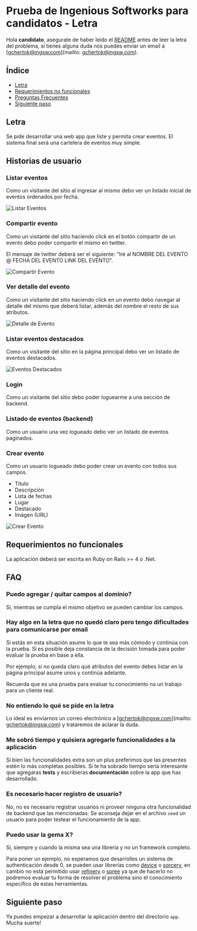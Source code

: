 # Prueba de Ingenious Softworks para candidatos - Letra

Hola **candidato**, asegurate de haber leído el [README](../README.md) antes de leer la letra del problema, si tienes alguna duda nos puedes enviar un email a [gchertok@ingsw.com](mailto: gchertok@ingsw.com).

## Índice
* [Letra](#letra)
* [Requerimientos no funcionales](#requerimientos-no-funcionales)
* [Preguntas Frecuentes](#faq)
* [Siguiente paso](#siguiente-paso)

## Letra

Se pide desarrollar una web app que liste y permita crear eventos. El sistema final será una cartelera de eventos muy simple.

## Historias de usuario

### Listar eventos

Como un visitante del sitio al ingresar al mismo debo ver un listado inicial de eventos ordenados por fecha.

![Listar Eventos](images/event-list.png)

### Compartir evento

Como un visitante del sitio haciendo click en el botón compartir de un evento debo poder compartir el mismo en twitter.

El mensaje de twitter deberá ser el siguiente: "Iré al NOMBRE DEL EVENTO @ FECHA DEL EVENTO LINK DEL EVENTO".

![Compartir Evento](images/share-event.png)

### Ver detalle del evento

Como un visitante del sitio haciendo click en un evento debo navegar al detalle del mismo que deberá listar, además del nombre el resto de sus atributos.

![Detalle de Evento](images/event-detail.png)

### Listar eventos destacados

Como un visitante del sitio en la página principal debo ver un listado de eventos destacados.

![Eventos Destacados](images/highlighted-events.png)

### Login

Como un visitante del sitio debo poder loguearme a una sección de backend.

### Listado de eventos (backend)

Como un usuario una vez logueado debo ver un listado de eventos paginados.

### Crear evento

Como un usuario logueado debo poder crear un evento con todos sus campos.

* Título
* Descripción
* Lista de fechas
* Lugar
* Destacado
* Imágen (URL)

![Crear Evento](images/new-event.png)

## Requerimientos no funcionales

La aplicación deberá ser escrita en Ruby on Rails >= 4 o .Net.

## FAQ

### Puedo agregar / quitar campos al dominio?

Sí, mientras se cumpla el mismo objetivo se pueden cambiar los campos.

### Hay algo en la letra que no quedó claro pero tengo dificultades para comunicarse por email

Si estás en esta situación asume lo que te sea más cómodo y continúa con la prueba. Si es posible deja constancia de la decisión tomada para poder evaluar la prueba en base a ella.

Por ejemplo, si no queda claro qué atributos del evento debes listar en la página principal asume unos y continúa adelante.

Recuerda que es una prueba para evaluar tu conocimiento no un trabajo para un cliente real.

### No entiendo lo qué se pide en la letra

Lo ideal es enviarnos un correo electrónico a [gchertok@ingsw.com](mailto: gchertok@ingsw.com) y trataremos de aclarar la duda.

### Me sobró tiempo y quisiera agregarle funcionalidades a la aplicación

Si bien las funcionalidades extra son un plus preferimos que las presentes estén lo más completas posibles. Si te ha sobrado tiempo sería interesante que agregaras **tests** y escribieras **documentación** sobre la app que has desarrollado.

### Es necesario hacer registro de usuario?

No, no es necesario registrar usuarios ni proveer ninguna otra funcionalidad de backend que las mencionadas. Se aconseja dejar en el archivo `seed` un usuario para poder testear el funcionamiento de la app.

### Puedo usar la gema X?

Sí, siempre y cuando la misma sea una librería y no un framework completo.

Para poner un ejemplo, no esperamos que desarrolles un sistema de authenticación desde 0, se pueden usar librerías como [device](https://github.com/plataformatec/devise) o [sorcery](https://github.com/NoamB/sorcery), en cambio no está permitido usar [refinery](http://www.refinerycms.com/) o [spree](https://github.com/spree/spree) ya que de hacerlo no podremos evaluar tu forma de resolver el problema sino el conocimiento específico de estas herramientas.

## Siguiente paso

Ya puedes empezar a desarrollar la aplicación dentro del directorio `app`. Mucha suerte!
